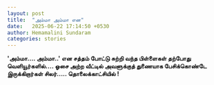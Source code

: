 ```yaml
---
layout: post
title:  "அம்மா அம்மா என"
date:   2025-06-22 17:14:50 +0530
author: Hemamalini Sundaram
categories: stories
---
```


**\'அம்மா\.... அம்மா..\' என சத்தம் போட்டு சுற்றி வந்த பிள்ளைகள் தற்போது
வெளியூர்களில்\.... ஓசை அற்ற வீட்டில் அவளுக்குத் துணையாக பேசிக்கொண்டே இருக்கிறார்கள்
சிலர்\..... தொலைக்காட்சியில் !**
